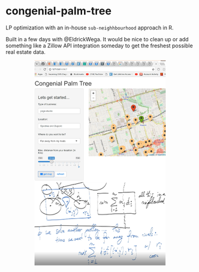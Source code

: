 # congenial-palm-tree

LP optimization with an in-house `sub-neighhbourhood` approach in R. 

Built in a few days with @EldrickWega. It would be nice to clean up or add something like a Zillow API integration someday to get the freshest possible real estate data.


<p align="center">
  <img src="data/congenial_palm_tree_square.PNG" width="350">
</p>
